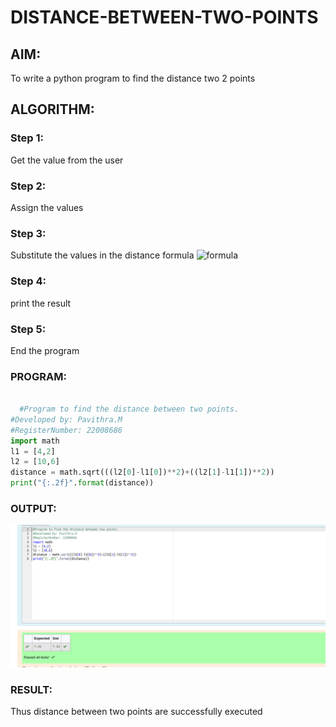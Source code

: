 # DISTANCE-BETWEEN-TWO-POINTS

## AIM:

To write a python program to find the distance two 2 points

## ALGORITHM:

### Step 1: 
Get the value from the user
### Step 2: 
Assign the values
### Step 3: 
Substitute the values in the distance formula  ![formula](./formula.JPG)
### Step 4:
 print the result
### Step 5: 
End the program

### PROGRAM:
```python

  #Program to find the distance between two points.
#Developed by: Pavithra.M
#RegisterNumber: 22008686
import math
l1 = [4,2]
l2 = [10,6]
distance = math.sqrt(((l2[0]-l1[0])**2)+((l2[1]-l1[1])**2))
print("{:.2f}".format(distance))
```
### OUTPUT:
![output](distance%20.png)

### RESULT:
Thus distance between two points are successfully executed
